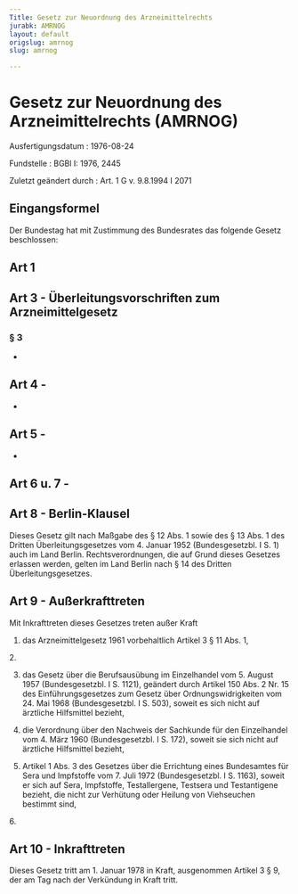 ```yaml
---
Title: Gesetz zur Neuordnung des Arzneimittelrechts
jurabk: AMRNOG
layout: default
origslug: amrnog
slug: amrnog

---
```


# Gesetz zur Neuordnung des Arzneimittelrechts (AMRNOG)

Ausfertigungsdatum
:   1976-08-24

Fundstelle
:   BGBl I: 1976, 2445

Zuletzt geändert durch
:   Art. 1 G v. 9.8.1994 I 2071

## Eingangsformel

Der Bundestag hat mit Zustimmung des Bundesrates das folgende Gesetz
beschlossen:

## Art 1

## Art 3 - Überleitungsvorschriften zum Arzneimittelgesetz

### § 3

-

## Art 4 -

-

## Art 5 -

-

## Art 6 u. 7 -

## Art 8 - Berlin-Klausel

Dieses Gesetz gilt nach Maßgabe des § 12 Abs. 1 sowie des § 13 Abs. 1
des Dritten Überleitungsgesetzes vom 4. Januar 1952 (Bundesgesetzbl. I
S. 1) auch im Land Berlin. Rechtsverordnungen, die auf Grund dieses
Gesetzes erlassen werden, gelten im Land Berlin nach § 14 des Dritten
Überleitungsgesetzes.

## Art 9 - Außerkrafttreten

Mit Inkrafttreten dieses Gesetzes treten außer Kraft

1.  das Arzneimittelgesetz 1961 vorbehaltlich Artikel 3 § 11 Abs. 1,



2\.

3.  das Gesetz über die Berufsausübung im Einzelhandel vom 5. August 1957
    (Bundesgesetzbl. I S. 1121), geändert durch Artikel 150 Abs. 2 Nr. 15
    des Einführungsgesetzes zum Gesetz über Ordnungswidrigkeiten vom 24.
    Mai 1968 (Bundesgesetzbl. I S. 503), soweit es sich nicht auf
    ärztliche Hilfsmittel bezieht,


4.  die Verordnung über den Nachweis der Sachkunde für den Einzelhandel
    vom 4. März 1960 (Bundesgesetzbl. I S. 172), soweit sie sich nicht auf
    ärztliche Hilfsmittel bezieht,


5.  Artikel 1 Abs. 3 des Gesetzes über die Errichtung eines Bundesamtes
    für Sera und Impfstoffe vom 7. Juli 1972 (Bundesgesetzbl. I S. 1163),
    soweit er sich auf Sera, Impfstoffe, Testallergene, Testsera und
    Testantigene bezieht, die nicht zur Verhütung oder Heilung von
    Viehseuchen bestimmt sind,



6\.

## Art 10 - Inkrafttreten

Dieses Gesetz tritt am 1. Januar 1978 in Kraft, ausgenommen Artikel 3
§ 9, der am Tag nach der Verkündung in Kraft tritt.

